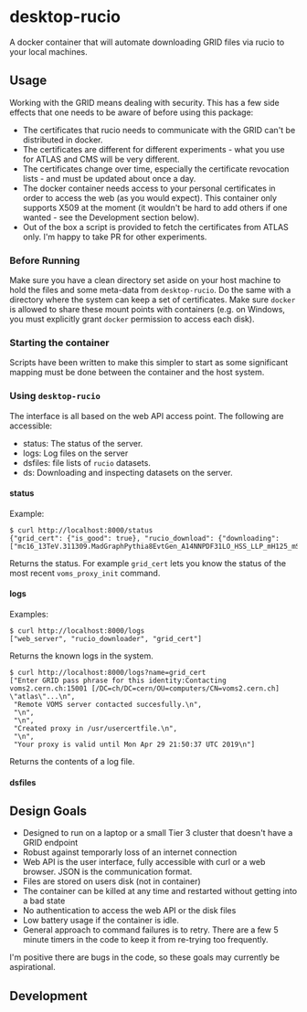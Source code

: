 # desktop-rucio

A docker container that will automate downloading GRID files via rucio to your local machines.

## Usage

Working with the GRID means dealing with security. This has a few side effects that one needs to be
aware of before using this package:

- The certificates that rucio needs to communicate with the GRID can't be distributed in docker.
- The certificates are different for different experiments - what you use for ATLAS and CMS will be very different.
- The certificates change over time, especially the certificate revocation lists - and must be updated about once a day.
- The docker container needs access to your personal certificates in order to access the web (as you would expect). This container
  only supports X509 at the moment (it wouldn't be hard to add others if one wanted - see the Development section below).
- Out of the box a script is provided to fetch the certificates from ATLAS only. I'm happy to take PR for other experiments.

### Before Running

Make sure you have a clean directory set aside on your host machine to hold the files and some meta-data from `desktop-rucio`.
Do the same with a directory where the system can keep a set of certificates. Make sure `docker` is allowed to share these
mount points with containers (e.g. on Windows, you must explicitly grant `docker` permission to access each disk).

### Starting the container

Scripts have been written to make this simpler to start as some significant mapping must be done between the container and the
host system.

### Using `desktop-rucio`

The interface is all based on the web API access point. The following are accessible:

- status: The status of the server.
- logs: Log files on the server
- dsfiles: file lists of `rucio` datasets.
- ds: Downloading and inspecting datasets on the server.

#### status

Example:

    $ curl http://localhost:8000/status
    {"grid_cert": {"is_good": true}, "rucio_download": {"downloading": ["mc16_13TeV.311309.MadGraphPythia8EvtGen_A14NNPDF31LO_HSS_LLP_mH125_mS5_ltlow.deriv.DAOD_EXOT15.e7270_e5984_s3234_r10201_r10210_p3795"]}}

Returns the status. For example `grid_cert` lets you know the status of the most recent `voms_proxy_init` command.

#### logs

Examples:

    $ curl http://localhost:8000/logs
    ["web_server", "rucio_downloader", "grid_cert"]

Returns the known logs in the system.

    $ curl http://localhost:8000/logs?name=grid_cert
    ["Enter GRID pass phrase for this identity:Contacting voms2.cern.ch:15001 [/DC=ch/DC=cern/OU=computers/CN=voms2.cern.ch] \"atlas\"...\n",
     "Remote VOMS server contacted succesfully.\n",
     "\n",
     "\n",
     "Created proxy in /usr/usercertfile.\n",
     "\n",
     "Your proxy is valid until Mon Apr 29 21:50:37 UTC 2019\n"]

Returns the contents of a log file.

#### dsfiles

## Design Goals

- Designed to run on a laptop or a small Tier 3 cluster that doesn't have a GRID endpoint
- Robust against temporarly loss of an internet connection
- Web API is the user interface, fully accessible with curl or a web browser. JSON is the communication format.
- Files are stored on users disk (not in container)
- The container can be killed at any time and restarted without getting into a bad state
- No authentication to access the web API or the disk files
- Low battery usage if the container is idle.
- General approach to command failures is to retry. There are a few 5 minute timers in the code to keep
  it from re-trying too frequently.

I'm positive there are bugs in the code, so these goals may currently be aspirational.

## Development

